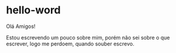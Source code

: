 # hello-word

Olá Amigos!

Estou escrevendo um pouco sobre mim, porém não sei sobre o que escrever,
logo me perdoem, quando souber escrevo.
